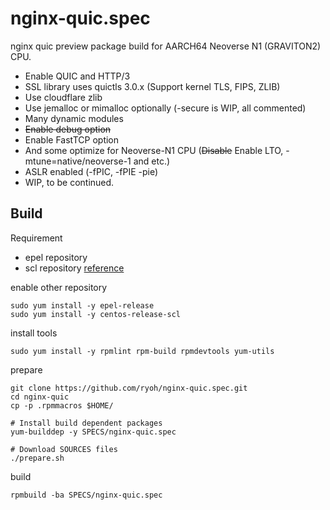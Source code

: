 # nginx-quic.spec

nginx quic preview package build for AARCH64 Neoverse N1 (GRAVITON2) CPU.

- Enable QUIC and HTTP/3
- SSL library uses quictls 3.0.x (Support kernel TLS, FIPS, ZLIB)
- Use cloudflare zlib
- Use jemalloc or mimalloc optionally (-secure is WIP, all commented)
- Many dynamic modules
- ~~Enable debug option~~
- Enable FastTCP option
- And some optimize for Neoverse-N1 CPU (~~Disable~~ Enable LTO, -mtune=native/neoverse-1 and etc.)
- ASLR enabled (-fPIC, -fPIE -pie)
- WIP, to be continued.
## Build

Requirement

- epel repository
- scl repository [reference](https://wiki.centos.org/AdditionalResources/Repositories/SCL)

enable other repository

```
sudo yum install -y epel-release
sudo yum install -y centos-release-scl
```

install tools

```
sudo yum install -y rpmlint rpm-build rpmdevtools yum-utils 
```

prepare

```
git clone https://github.com/ryoh/nginx-quic.spec.git
cd nginx-quic
cp -p .rpmmacros $HOME/

# Install build dependent packages
yum-builddep -y SPECS/nginx-quic.spec

# Download SOURCES files
./prepare.sh
```

build

```
rpmbuild -ba SPECS/nginx-quic.spec
```
